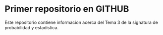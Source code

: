 # Primer repositorio en GITHUB

Este repositorio contiene informacion acerca del Tema 3 de la signatura de probabilidad y estadistica.